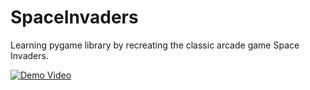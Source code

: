 # SpaceInvaders
Learning pygame library by recreating the classic arcade game Space Invaders.

[![Demo Video](https://img.youtube.com/vi/r9JuBieISTw/maxresdefault.jpg)](https://www.youtube.com/watch?v=r9JuBieISTw)
